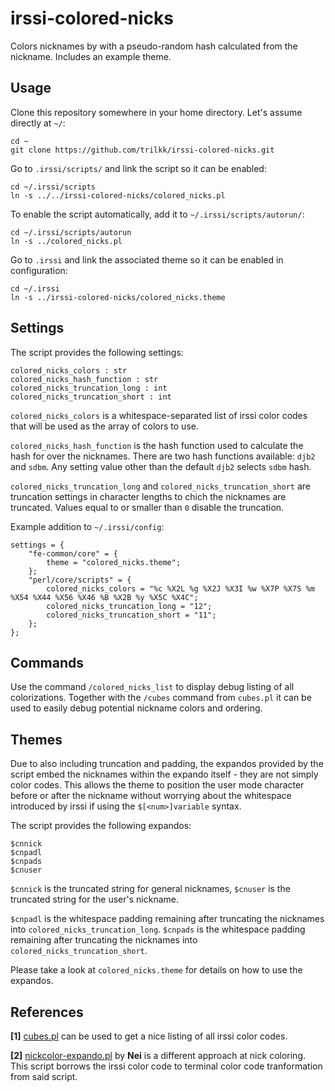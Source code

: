 # irssi-colored-nicks

Colors nicknames by with a pseudo-random hash calculated from the nickname. Includes an example theme.

## Usage

Clone this repository somewhere in your home directory. Let's assume directly at `~/`:

    cd ~
    git clone https://github.com/trilkk/irssi-colored-nicks.git

Go to `.irssi/scripts/` and link the script so it can be enabled:

    cd ~/.irssi/scripts
    ln -s ../../irssi-colored-nicks/colored_nicks.pl

To enable the script automatically, add it to `~/.irssi/scripts/autorun/`:

    cd ~/.irssi/scripts/autorun
    ln -s ../colored_nicks.pl

Go to `.irssi` and link the associated theme so it can be enabled in configuration:

    cd ~/.irssi
    ln -s ../irssi-colored-nicks/colored_nicks.theme

## Settings

The script provides the following settings:

    colored_nicks_colors : str
    colored_nicks_hash_function : str
    colored_nicks_truncation_long : int
    colored_nicks_truncation_short : int

`colored_nicks_colors` is a whitespace-separated list of irssi color codes that will be used as the array of colors to use.

`colored_nicks_hash_function` is the hash function used to calculate the hash for over the nicknames. There are two hash functions available: `djb2` and `sdbm`. Any setting value other than the default `djb2` selects `sdbm` hash.

`colored_nicks_truncation_long` and `colored_nicks_truncation_short` are truncation settings in character lengths to chich the nicknames are truncated. Values equal to or smaller than `0` disable the truncation.

Example addition to `~/.irssi/config`:

    settings = {
        "fe-common/core" = {
            theme = "colored_nicks.theme";
        };
        "perl/core/scripts" = {
            colored_nicks_colors = "%c %X2L %g %X2J %X3I %w %X7P %X7S %m %X54 %X44 %X56 %X46 %B %X2B %y %X5C %X4C";
            colored_nicks_truncation_long = "12";
            colored_nicks_truncation_short = "11";
        };
    };

## Commands

Use the command `/colored_nicks_list` to display debug listing of all colorizations. Together with the `/cubes` command from `cubes.pl` it can be used to easily debug potential nickname colors and ordering.

## Themes

Due to also including truncation and padding, the expandos provided by the script embed the nicknames within the expando itself - they are not simply color codes. This allows the theme to position the user mode character before or after the nickname without worrying about the whitespace introduced by irssi if using the `$[<num>]variable` syntax.

The script provides the following expandos:

    $cnnick
    $cnpadl
    $cnpads
    $cnuser

`$cnnick` is the truncated string for general nicknames, `$cnuser` is the truncated string for the user's nickname.

`$cnpadl` is the whitespace padding remaining after truncating the nicknames into `colored_nicks_truncation_long`. `$cnpads` is the whitespace padding remaining after truncating the nicknames into `colored_nicks_truncation_short`.

Please take a look at `colored_nicks.theme` for details on how to use the expandos.

## References

**\[1\]** [cubes.pl](https://github.com/irssi/scripts.irssi.org/blob/master/scripts/cubes.pl) can be used to get a nice listing of all irssi color codes.

**\[2\]** [nickcolor-expando.pl](https://github.com/irssi/scripts.irssi.org/blob/master/scripts/nickcolor_expando.pl) by **Nei** is a different approach at nick coloring. This script borrows the irssi color code to terminal color code tranformation from said script.
